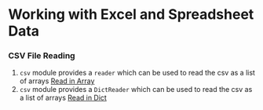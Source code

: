 # Working with Excel and Spreadsheet Data

### CSV File Reading
1. `csv` module provides a `reader` which can be used to read the csv as a list of arrays
[Read in Array](https://github.com/emZubair/LinkedLearning/blob/main/workingWithSheets/start/ch1/read_csv_array.py)
2. `csv` module provides a `DictReader` which can be used to read the csv as a list of arrays
[Read in Dict](https://github.com/emZubair/LinkedLearning/blob/main/workingWithSheets/start/ch1/read_csv_dict.py)
